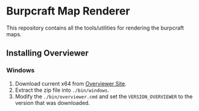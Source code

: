 # Burpcraft Map Renderer

This repository contains all the tools/utilities for rendering the burpcraft maps.

## Installing Overviewer

### Windows

1. Download current x64 from [Overviewer Site](https://overviewer.org/downloads).
2. Extract the zip file into `./bin/windows`.
3. Modify the `./bin/overviewer.cmd` and set the `VERSION_OVERVIEWER` to the version that was downloaded.

